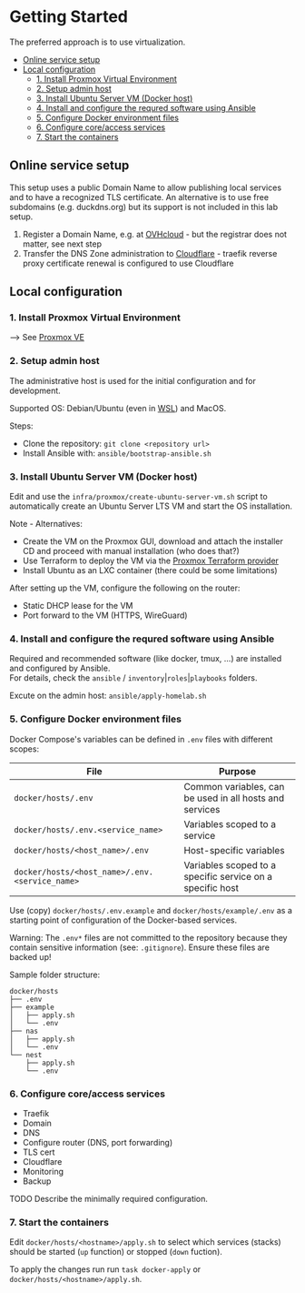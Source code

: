 # Getting Started<!-- omit in toc -->

The preferred approach is to use virtualization.

- [Online service setup](#online-service-setup)
- [Local configuration](#local-configuration)
  - [1. Install Proxmox Virtual Environment](#1-install-proxmox-virtual-environment)
  - [2. Setup admin host](#2-setup-admin-host)
  - [3. Install Ubuntu Server VM (Docker host)](#3-install-ubuntu-server-vm-docker-host)
  - [4. Install and configure the requred software using Ansible](#4-install-and-configure-the-requred-software-using-ansible)
  - [5. Configure Docker environment files](#5-configure-docker-environment-files)
  - [6. Configure core/access services](#6-configure-coreaccess-services)
  - [7. Start the containers](#7-start-the-containers)

## Online service setup

This setup uses a public Domain Name to allow publishing local services and to have a recognized TLS certificate.
An alternative is to use free subdomains (e.g. duckdns.org) but its support is not included in this lab setup.

1. Register a Domain Name, e.g. at [OVHcloud](https://www.ovhcloud.com/en/) - but the registrar does not matter, see next step
2. Transfer the DNS Zone administration to [Cloudflare](https://www.cloudflare.com/application-services/products/dns/) - traefik reverse proxy certificate renewal is configured to use Cloudflare

## Local configuration

### 1. Install Proxmox Virtual Environment

--> See [Proxmox VE](proxmox)

### 2. Setup admin host

The administrative host is used for the initial configuration and for development.

Supported OS: Debian/Ubuntu (even in [WSL](https://learn.microsoft.com/en-us/windows/wsl/)) and MacOS.

Steps:
- Clone the repository: `git clone <repository url>`
- Install Ansible with: `ansible/bootstrap-ansible.sh`

### 3. Install Ubuntu Server VM (Docker host)

Edit and use the `infra/proxmox/create-ubuntu-server-vm.sh` script to automatically create an Ubuntu Server LTS VM and start the OS installation.

Note - Alternatives:
- Create the VM on the Proxmox GUI, download and attach the installer CD and proceed with manual installation (who does that?)
- Use Terraform to deploy the VM via the [Proxmox Terraform provider](https://registry.terraform.io/providers/Telmate/proxmox/latest/docs)
- Install Ubuntu as an LXC container (there could be some limitations)

After setting up the VM, configure the following on the router:
- Static DHCP lease for the VM
- Port forward to the VM (HTTPS, WireGuard)

### 4. Install and configure the requred software using Ansible

Required and recommended software (like docker, tmux, ...) are installed and configured by Ansible.  
For details, check the `ansible` / `inventory`|`roles`|`playbooks` folders.

Excute on the admin host:
`ansible/apply-homelab.sh`

### 5. Configure Docker environment files

Docker Compose's variables can be defined in `.env` files with different scopes:

| File                                           | Purpose                                                   |
| ---------------------------------------------- | --------------------------------------------------------- |
| `docker/hosts/.env`                            | Common variables, can be used in all hosts and services   |
| `docker/hosts/.env.<service_name>`             | Variables scoped to a service                             |
| `docker/hosts/<host_name>/.env`                | Host-specific variables                                   |
| `docker/hosts/<host_name>/.env.<service_name>` | Variables scoped to a specific service on a specific host |

Use (copy) `docker/hosts/.env.example` and `docker/hosts/example/.env` as a starting point of configuration of the Docker-based services.

Warning: The `.env*` files are not committed to the repository because they contain sensitive information (see: `.gitignore`). Ensure these files are backed up!

Sample folder structure:

```
docker/hosts
├── .env
├── example
│   ├── apply.sh
│   └── .env
├── nas
│   ├── apply.sh
│   └── .env
└── nest
    ├── apply.sh
    └── .env
```

### 6. Configure core/access services

- Traefik
- Domain
- DNS
- Configure router (DNS, port forwarding)
- TLS cert
- Cloudflare
- Monitoring
- Backup

TODO Describe the minimally required configuration.

### 7. Start the containers

Edit `docker/hosts/<hostname>/apply.sh` to select which services (stacks) should be started (`up` function)
or stopped (`down` fuction).

To apply the changes run run `task docker-apply` or `docker/hosts/<hostname>/apply.sh`.
